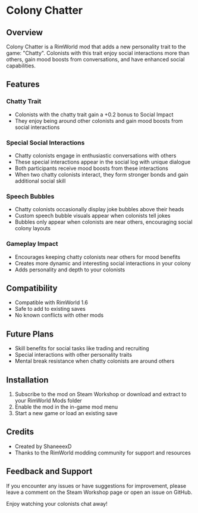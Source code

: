 # Colony Chatter

## Overview
Colony Chatter is a RimWorld mod that adds a new personality trait to the game: "Chatty". Colonists with this trait enjoy social interactions more than others, gain mood boosts from conversations, and have enhanced social capabilities.

## Features

### Chatty Trait
- Colonists with the chatty trait gain a +0.2 bonus to Social Impact
- They enjoy being around other colonists and gain mood boosts from social interactions

### Special Social Interactions
- Chatty colonists engage in enthusiastic conversations with others
- These special interactions appear in the social log with unique dialogue
- Both participants receive mood boosts from these interactions
- When two chatty colonists interact, they form stronger bonds and gain additional social skill

### Speech Bubbles
- Chatty colonists occasionally display joke bubbles above their heads
- Custom speech bubble visuals appear when colonists tell jokes
- Bubbles only appear when colonists are near others, encouraging social colony layouts

### Gameplay Impact
- Encourages keeping chatty colonists near others for mood benefits
- Creates more dynamic and interesting social interactions in your colony
- Adds personality and depth to your colonists

## Compatibility
- Compatible with RimWorld 1.6
- Safe to add to existing saves
- No known conflicts with other mods

## Future Plans
- Skill benefits for social tasks like trading and recruiting
- Special interactions with other personality traits
- Mental break resistance when chatty colonists are around others

## Installation
1. Subscribe to the mod on Steam Workshop or download and extract to your RimWorld Mods folder
2. Enable the mod in the in-game mod menu
3. Start a new game or load an existing save

## Credits
- Created by ShaneeexD
- Thanks to the RimWorld modding community for support and resources

## Feedback and Support
If you encounter any issues or have suggestions for improvement, please leave a comment on the Steam Workshop page or open an issue on GitHub.

Enjoy watching your colonists chat away!
